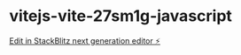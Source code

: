 # vitejs-vite-27sm1g-javascript

[Edit in StackBlitz next generation editor ⚡️](https://stackblitz.com/~/github.com/kuuuuumiiiii/vitejs-vite-27sm1g-javascript)